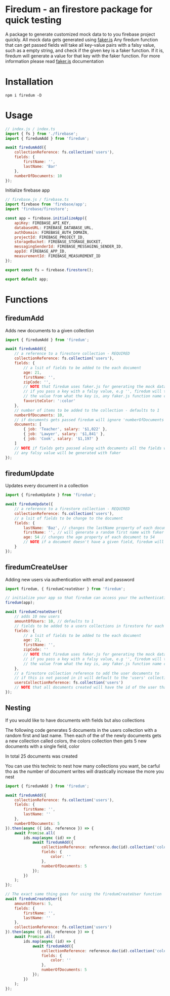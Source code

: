 # Firedum - an firestore package for quick testing

A package to generate customized mock data to to you firebase project quickly.
All mock data gets generated using [faker.js](https://www.npmjs.com/package/faker)
Any firedum function that can get passed fields will take all key-value pairs with a falsy value, such as a empty string, and check if the given key is a faker function. If it is, firedum will generate a value for that key with the faker function.
For more information please read [faker.js](https://www.npmjs.com/package/faker) documentation

# Installation

`npm i firedum -D`

# Usage

```js
// index.js / index.ts
import { fs } from './firebase';
import { firedumAdd } from 'firedum';

await firedumAdd({
	collectionReference: fs.collection('users'),
	fields: {
		firstName: '',
		lastName: 'Bar'
	},
	numberOfDocuments: 10
});
```

Initialize firebase app

```js
// firebase.js / firebase.ts
import firebase from 'firebase/app';
import 'firebase/firestore';

const app = firebase.initializeApp({
	apiKey: FIREBASE_API_KEY,
	databaseURL: FIREBASE_DATABASE_URL,
	authDomain: FIREBASE_AUTH_DOMAIN,
	projectId: FIREBASE_PROJECT_ID,
	storageBucket: FIREBASE_STORAGE_BUCKET,
	messagingSenderId: FIREBASE_MESSAGING_SENDER_ID,
	appId: FIREBASE_APP_ID,
	measurementId: FIREBASE_MEASUREMENT_ID
});

export const fs = firebase.firestore();

export default app;
```

# Functions

## firedumAdd

Adds new documents to a given collection

```js
import { firedumAdd } from 'firedum';

await firedumAdd({
	// a reference to a firestore collection - REQUIRED
	collectionReference: fs.collection('users'),
	fields: {
		// a lsit of fields to be added to the each document
		age: 21,
		firstName: '',
		zipCode: '',
		// NOTE that firedum uses faker.js for generating the mock data,
		// if you pass a key with a falsy value, e.g '', firedum will try generating
		// the value from what the key is, any faker.js function name can be passed as a key
		favoriteColor: ':color'
	},
	// number of items to be added to the collection - defaults to 1
	numberOfDocuments: 10,
	// if documents gets passed firedum will ignore 'numberOfDocuments' variable and only add the given documents
	documents: [
		{ job: 'Teacher', salary: '$1,022' },
		{ job: 'Lawyer', salary: '$1,841' },
		{ job: 'Cook', salary: '$1,197' }
	]
	// NOTE if fields gets passed along with documents all the fields will be added along side each doc,
	// any falsy value will be generated with faker
});
```

## firedumUpdate

Updates every document in a collection

```js
import { firedumUpdate } from 'firedum';

await firedumUpdate({
	// a reference to a firestore collection - REQUIRED
	collectionReference: fs.collection('users'),
	// a lsit of fields to be change to the document
	fields: {
		lastName: 'Baz', // changes the lastName property of each document to 'Baz'
		firstName: '', // will generate a random first name with faker
		age: 54 // changes the age property of each document to 54
		// NOTE if a document doesn't have a given field, firedum will add it
	}
});
```

## firedumCreateUser

Adding new users via authentication with email and password

```js
import firedum, { firedumCreateUser } from 'firedum';

// initialize your app so that firedum can access your the authentication to create new users
firedum(app);

await firedumCreateUser({
	// adds 10 new users
	amountOfUsers: 10, // defaults to 1
	// fields to be added to a users collections in firestore for each user that gets created
	fields: {
		// a lsit of fields to be added to the each document
		age: 21,
		firstName: '',
		zipCode: ''
		// NOTE that firedum uses faker.js for generating the mock data,
		// if you pass a key with a falsy value, e.g '', firedum will try generating
		// the value from what the key is, any faker.js function name can be passed as a key
	},
	// a firestore collection reference to add the user documents to
	// if this is not passed in it will default to the 'users' collection
	usersCollectionReference: fs.collection('users')
	// NOTE that all documents created will have the id of the user that it was created for
});
```

## Nesting

If you would like to have documents with fields but also collections

The following code generates 5 documents in the users collection with a random first and last name.
Then each of the of the newly documents gets a new collection called colors,
the colors collection then gets 5 new documents with a single field, color

In total 25 documents was created

You can use this technic to nest how many collections you want, be carful tho as the number
of document writes will drastically increase the more you nest

```js
import { firedumAdd } from 'firedum';

await firedumAdd({
	collectionReference: fs.collection('users'),
	fields: {
		firstName: '',
		lastName: ''
	},
	numberOfDocuments: 5
}).then(async ({ ids, reference }) => {
	await Promise.all(
		ids.map(async (id) => {
			await firedumAdd({
				collectionReference: reference.doc(id).collection('colors'),
				fields: {
					color: ''
				},
				numberOfDocuments: 5
			});
		})
	);
});

// The exact same thing goes for using the firedumCreateUser function
await firedumCreateUser({
	amountOfUsers: 5,
	fields: {
		firstName: '',
		lastName: ''
	},
	collectionReference: fs.collection('users')
}).then(async ({ ids, reference }) => {
	await Promise.all(
		ids.map(async (id) => {
			await firedumAdd({
				collectionReference: reference.doc(id).collection('colors'),
				fields: {
					color: ''
				},
				numberOfDocuments: 5
			});
		})
	);
});
```
